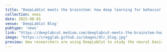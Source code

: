 ```yaml
---
title: "DeepLabCut meets the brainstem: how deep learning for behavior yields insights into the neural basis of motion"
collection: news
date: 2022-08-01
venue: 'DeepLabCut Blog'
pubtype: 'news'
link: "https://deeplabcut.medium.com/deeplabcut-meets-the-brainstem-how-deep-learning-for-behavior-yields-insights-into-the-neural-3d6dd24838ed"
image: "https://cregglab.github.io/images/dlc_blog.jpg"
preview: How researchers are using DeepLabCut to study the neural basis of movement...
---
```

